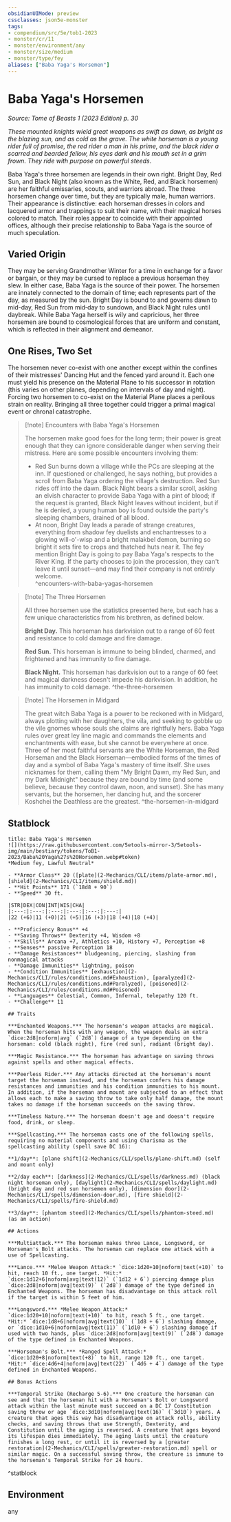 ```yaml
---
obsidianUIMode: preview
cssclasses: json5e-monster
tags:
- compendium/src/5e/tob1-2023
- monster/cr/11
- monster/environment/any
- monster/size/medium
- monster/type/fey
aliases: ["Baba Yaga's Horsemen"]
---
```

# Baba Yaga's Horsemen
*Source: Tome of Beasts 1 (2023 Edition) p. 30*  

*These mounted knights wield great weapons as swift as dawn, as bright as the blazing sun, and as cold as the grave. The white horseman is a young rider full of promise, the red rider a man in his prime, and the black rider a scarred and bearded fellow, his eyes dark and his mouth set in a grim frown. They ride with purpose on powerful steeds*.

Baba Yaga's three horsemen are legends in their own right. Bright Day, Red Sun, and Black Night (also known as the White, Red, and Black horsemen) are her faithful emissaries, scouts, and warriors abroad. The three horsemen change over time, but they are typically male, human warriors. Their appearance is distinctive: each horseman dresses in colors and lacquered armor and trappings to suit their name, with their magical horses colored to match. Their roles appear to coincide with their appointed offices, although their precise relationship to Baba Yaga is the source of much speculation.

## Varied Origin

They may be serving Grandmother Winter for a time in exchange for a favor or bargain, or they may be cursed to replace a previous horseman they slew. In either case, Baba Yaga is the source of their power. The horsemen are innately connected to the domain of time; each represents part of the day, as measured by the sun. Bright Day is bound to and governs dawn to mid-day, Red Sun from mid‑day to sundown, and Black Night rules until daybreak. While Baba Yaga herself is wily and capricious, her three horsemen are bound to cosmological forces that are uniform and constant, which is reflected in their alignment and demeanor.

## One Rises, Two Set

The horsemen never co-exist with one another except within the confines of their mistresses' Dancing Hut and the fenced yard around it. Each one must yield his presence on the Material Plane to his successor in rotation (this varies on other planes, depending on intervals of day and night). Forcing two horsemen to co-exist on the Material Plane places a perilous strain on reality. Bringing all three together could trigger a primal magical event or chronal catastrophe.

> [!note] Encounters with Baba Yaga's Horsemen
> 
> The horsemen make good foes for the long term; their power is great enough that they can ignore considerable danger when serving their mistress. Here are some possible encounters involving them:
> 
> - Red Sun burns down a village while the PCs are sleeping at the inn. If questioned or challenged, he says nothing, but provides a scroll from Baba Yaga ordering the village's destruction. Red Sun rides off into the dawn. Black Night bears a similar scroll, asking an elvish character to provide Baba Yaga with a pint of blood; if the request is granted, Black Night leaves without incident, but if he is denied, a young human boy is found outside the party's sleeping chambers, drained of all blood.  
> - At noon, Bright Day leads a parade of strange creatures, everything from shadow fey duelists and enchantresses to a glowing will-o'-wisp and a bright malakbel demon, burning so bright it sets fire to crops and thatched huts near it. The fey mention Bright Day is going to pay Baba Yaga's respects to the River King. If the party chooses to join the procession, they can't leave it until sunset—and may find their company is not entirely welcome.  
^encounters-with-baba-yagas-horsemen

> [!note] The Three Horsemen
> 
> All three horsemen use the statistics presented here, but each has a few unique characteristics from his brethren, as defined below.
> 
> **Bright Day.** This horseman has darkvision out to a range of 60 feet and resistance to cold damage and fire damage.
> 
> **Red Sun.** This horseman is immune to being blinded, charmed, and frightened and has immunity to fire damage.
> 
> **Black Night.** This horseman has darkvision out to a range of 60 feet and magical darkness doesn't impede his darkvision. In addition, he has immunity to cold damage.
^the-three-horsemen

> [!note] The Horsemen in Midgard
> 
> The great witch Baba Yaga is a power to be reckoned with in Midgard, always plotting with her daughters, the vila, and seeking to gobble up the vile gnomes whose souls she claims are rightfully hers. Baba Yaga rules over great ley line magic and commands the elements and enchantments with ease, but she cannot be everywhere at once. Three of her most faithful servants are the White Horseman, the Red Horseman and the Black Horseman—embodied forms of the times of day and a symbol of Baba Yaga's mastery of time itself. She uses nicknames for them, calling them "My Bright Dawn, my Red Sun, and my Dark Midnight" because they are bound by time (and some believe, because they control dawn, noon, and sunset). She has many servants, but the horsemen, her dancing hut, and the sorcerer Koshchei the Deathless are the greatest.
^the-horsemen-in-midgard

## Statblock

```ad-statblock
title: Baba Yaga's Horsemen
![](https://raw.githubusercontent.com/5etools-mirror-3/5etools-img/main/bestiary/tokens/ToB1-2023/Baba%20Yaga%27s%20Horsemen.webp#token)
*Medium fey, Lawful Neutral*

- **Armor Class** 20 ([plate](2-Mechanics/CLI/items/plate-armor.md), [shield](2-Mechanics/CLI/items/shield.md))
- **Hit Points** 171 (`18d8 + 90`)
- **Speed** 30 ft.

|STR|DEX|CON|INT|WIS|CHA|
|:---:|:---:|:---:|:---:|:---:|:---:|
|22 (+6)|11 (+0)|21 (+5)|16 (+3)|18 (+4)|18 (+4)|

- **Proficiency Bonus** +4
- **Saving Throws** Dexterity +4, Wisdom +8
- **Skills** Arcana +7, Athletics +10, History +7, Perception +8
- **Senses** passive Perception 18
- **Damage Resistances** bludgeoning, piercing, slashing from nonmagical attacks
- **Damage Immunities** lightning, poison
- **Condition Immunities** [exhaustion](2-Mechanics/CLI/rules/conditions.md#Exhaustion), [paralyzed](2-Mechanics/CLI/rules/conditions.md#Paralyzed), [poisoned](2-Mechanics/CLI/rules/conditions.md#Poisoned)
- **Languages** Celestial, Common, Infernal, telepathy 120 ft.
- **Challenge** 11

## Traits

***Enchanted Weapons.*** The horseman's weapon attacks are magical. When the horseman hits with any weapon, the weapon deals an extra `dice:2d8|noform|avg` (`2d8`) damage of a type depending on the horseman: cold (black night), fire (red sun), radiant (bright day).

***Magic Resistance.*** The horseman has advantage on saving throws against spells and other magical effects.

***Peerless Rider.*** Any attacks directed at the horseman's mount target the horseman instead, and the horseman confers his damage resistances and immunities and his condition immunities to his mount. In addition, if the horseman and mount are subjected to an effect that allows each to make a saving throw to take only half damage, the mount takes no damage if the horseman succeeds on the saving throw.

***Timeless Nature.*** The horseman doesn't age and doesn't require food, drink, or sleep.

***Spellcasting.*** The horseman casts one of the following spells, requiring no material components and using Charisma as the spellcasting ability (spell save DC 16):

**1/day**: [plane shift](2-Mechanics/CLI/spells/plane-shift.md) (self and mount only)

**2/day each**: [darkness](2-Mechanics/CLI/spells/darkness.md) (black night horseman only), [daylight](2-Mechanics/CLI/spells/daylight.md) (bright day and red sun horsemen only), [dimension door](2-Mechanics/CLI/spells/dimension-door.md), [fire shield](2-Mechanics/CLI/spells/fire-shield.md)

**3/day**: [phantom steed](2-Mechanics/CLI/spells/phantom-steed.md) (as an action)

## Actions

***Multiattack.*** The horseman makes three Lance, Longsword, or Horseman's Bolt attacks. The horseman can replace one attack with a use of Spellcasting.

***Lance.*** *Melee Weapon Attack:* `dice:1d20+10|noform|text(+10)` to hit, reach 10 ft., one target. *Hit:* `dice:1d12+6|noform|avg|text(12)` (`1d12 + 6`) piercing damage plus `dice:2d8|noform|avg|text(9)` (`2d8`) damage of the type defined in Enchanted Weapons. The horseman has disadvantage on this attack roll if the target is within 5 feet of him.

***Longsword.*** *Melee Weapon Attack:* `dice:1d20+10|noform|text(+10)` to hit, reach 5 ft., one target. *Hit:* `dice:1d8+6|noform|avg|text(10)` (`1d8 + 6`) slashing damage, or `dice:1d10+6|noform|avg|text(11)` (`1d10 + 6`) slashing damage if used with two hands, plus `dice:2d8|noform|avg|text(9)` (`2d8`) damage of the type defined in Enchanted Weapons.

***Horseman's Bolt.*** *Ranged Spell Attack:* `dice:1d20+8|noform|text(+8)` to hit, range 120 ft., one target. *Hit:* `dice:4d6+4|noform|avg|text(22)` (`4d6 + 4`) damage of the type defined in Enchanted Weapons.

## Bonus Actions

***Temporal Strike (Recharge 5-6).*** One creature the horseman can see and that the horseman hit with a Horseman's Bolt or Longsword attack within the last minute must succeed on a DC 17 Constitution saving throw or age `dice:3d10|noform|avg|text(16)` (`3d10`) years. A creature that ages this way has disadvantage on attack rolls, ability checks, and saving throws that use Strength, Dexterity, and Constitution until the aging is reversed. A creature that ages beyond its lifespan dies immediately. The aging lasts until the creature finishes a long rest, or until it is reversed by a [greater restoration](2-Mechanics/CLI/spells/greater-restoration.md) spell or similar magic. On a successful saving throw, the creature is immune to the horseman's Temporal Strike for 24 hours.
```
^statblock

## Environment

any